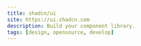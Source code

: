 ```yaml
---
title: shadcn/ui
site: https://ui.shadcn.com
description: Build your component library.
tags: [design, opensource, develop]
---
```

